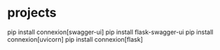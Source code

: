 # projects

pip install connexion[swagger-ui]
pip install flask-swagger-ui
pip install connexion[uvicorn]
pip install connexion[flask]
